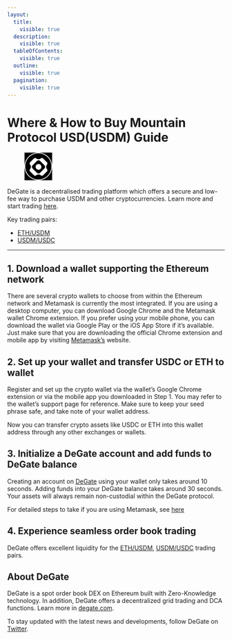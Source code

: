 ```yaml
---
layout:
  title:
    visible: true
  description:
    visible: true
  tableOfContents:
    visible: true
  outline:
    visible: true
  pagination:
    visible: true
---
```


# Where & How to Buy Mountain Protocol USD(USDM) Guide

<figure><img src="../images/usdm_0x59d9356e565ab3a36dd77763fc0d87feaf85508c1716285015301.jpg" alt="USDM" width="64"><figcaption></figcaption></figure>

DeGate is a decentralised trading platform which offers a secure and low-fee way to purchase USDM and other cryptocurrencies. Learn more and start trading [here](https://app.degate.com/trade/USDC/0x59d9356e565ab3a36dd77763fc0d87feaf85508c?utm_source=howtobuy).&#x20;

Key trading pairs:

* [ETH/USDM](https://app.degate.com/trade/0x59d9356e565ab3a36dd77763fc0d87feaf85508c/ETH?utm_source=howtobuy)
* [USDM/USDC](https://app.degate.com/trade/USDC/0x59d9356e565ab3a36dd77763fc0d87feaf85508c?utm_source=howtobuy)

***

## 1. Download a wallet supporting the Ethereum network

There are several crypto wallets to choose from within the Ethereum network and Metamask is currently the most integrated. If you are using a desktop computer, you can download Google Chrome and the Metamask wallet Chrome extension. If you prefer using your mobile phone, you can download the wallet via Google Play or the iOS App Store if it’s available. Just make sure that you are downloading the official Chrome extension and mobile app by visiting [Metamask’s](https://metamask.io/) website.

## 2. Set up your wallet and transfer USDC or ETH to wallet

Register and set up the crypto wallet via the wallet’s Google Chrome extension or via the mobile app you downloaded in Step 1. You may refer to the wallet’s support page for reference. Make sure to keep your seed phrase safe, and take note of your wallet address.&#x20;

Now you can transfer crypto assets like USDC or ETH into this wallet address through any other exchanges or wallets.

## 3. Initialize a DeGate account and add funds to DeGate balance

Creating an account on [DeGate](https://app.degate.com/?utm_source=USDM_howtobuy) using your wallet only takes around 10 seconds. Adding funds into your DeGate balance takes around 30 seconds. Your assets will always remain non-custodial within the DeGate protocol.

For detailed steps to take if you are using Metamask, see [here](https://docs.degate.com/v/product_en/main-features/wallet-connectivity/metamask)

## 4. Experience seamless order book trading

DeGate offers excellent liquidity for the [ETH/USDM](https://app.degate.com/trade/0x59d9356e565ab3a36dd77763fc0d87feaf85508c/ETH?utm_source=howtobuy), [USDM/USDC](https://app.degate.com/trade/USDC/0x59d9356e565ab3a36dd77763fc0d87feaf85508c?utm_source=howtobuy) trading pairs.&#x20;

## About DeGate

DeGate is a spot order book DEX on Ethereum built with Zero-Knowledge technology. In addition, DeGate offers a decentralized grid trading and DCA functions.  Learn more in [degate.com](https://degate.com/?utm_source=USDM_howtobuy).

To stay updated with the latest news and developments, follow DeGate on [Twitter](https://twitter.com/degatedex).
